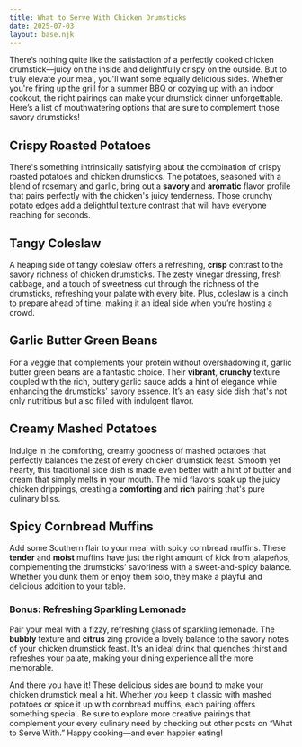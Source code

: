 ```yaml
---
title: What to Serve With Chicken Drumsticks
date: 2025-07-03
layout: base.njk
---
```


There’s nothing quite like the satisfaction of a perfectly cooked chicken drumstick—juicy on the inside and delightfully crispy on the outside. But to truly elevate your meal, you'll want some equally delicious sides. Whether you're firing up the grill for a summer BBQ or cozying up with an indoor cookout, the right pairings can make your drumstick dinner unforgettable. Here’s a list of mouthwatering options that are sure to complement those savory drumsticks!

## **Crispy Roasted Potatoes**
There's something intrinsically satisfying about the combination of crispy roasted potatoes and chicken drumsticks. The potatoes, seasoned with a blend of rosemary and garlic, bring out a **savory** and **aromatic** flavor profile that pairs perfectly with the chicken's juicy tenderness. Those crunchy potato edges add a delightful texture contrast that will have everyone reaching for seconds.

## **Tangy Coleslaw**
A heaping side of tangy coleslaw offers a refreshing, **crisp** contrast to the savory richness of chicken drumsticks. The zesty vinegar dressing, fresh cabbage, and a touch of sweetness cut through the richness of the drumsticks, refreshing your palate with every bite. Plus, coleslaw is a cinch to prepare ahead of time, making it an ideal side when you’re hosting a crowd.

## **Garlic Butter Green Beans**
For a veggie that complements your protein without overshadowing it, garlic butter green beans are a fantastic choice. Their **vibrant**, **crunchy** texture coupled with the rich, buttery garlic sauce adds a hint of elegance while enhancing the drumsticks' savory essence. It’s an easy side dish that's not only nutritious but also filled with indulgent flavor.

## **Creamy Mashed Potatoes**
Indulge in the comforting, creamy goodness of mashed potatoes that perfectly balances the zest of every chicken drumstick feast. Smooth yet hearty, this traditional side dish is made even better with a hint of butter and cream that simply melts in your mouth. The mild flavors soak up the juicy chicken drippings, creating a **comforting** and **rich** pairing that's pure culinary bliss.

## **Spicy Cornbread Muffins**
Add some Southern flair to your meal with spicy cornbread muffins. These **tender** and **moist** muffins have just the right amount of kick from jalapeños, complementing the drumsticks’ savoriness with a sweet-and-spicy balance. Whether you dunk them or enjoy them solo, they make a playful and delicious addition to your table.

### Bonus: Refreshing Sparkling Lemonade
Pair your meal with a fizzy, refreshing glass of sparkling lemonade. The **bubbly** texture and **citrus** zing provide a lovely balance to the savory notes of your chicken drumstick feast. It's an ideal drink that quenches thirst and refreshes your palate, making your dining experience all the more memorable.

And there you have it! These delicious sides are bound to make your chicken drumstick meal a hit. Whether you keep it classic with mashed potatoes or spice it up with cornbread muffins, each pairing offers something special. Be sure to explore more creative pairings that complement your every culinary need by checking out other posts on “What to Serve With.” Happy cooking—and even happier eating!